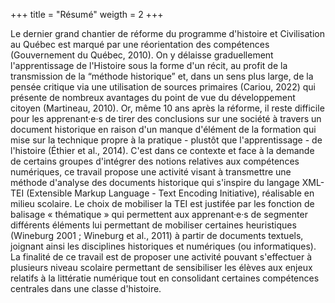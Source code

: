+++
title = "Résumé"
weigth = 2
+++

Le dernier grand chantier de réforme du programme d'histoire et Civilisation au Québec est marqué par une réorientation des compétences (Gouvernement du Québec, 2010). On y délaisse graduellement l'apprentissage de l'Histoire sous la forme d'un récit, au profit de la transmission de la “méthode historique” et, dans un sens plus large, de la pensée critique via une utilisation de sources primaires (Cariou, 2022) qui présente de nombreux avantages du point de vue du développement citoyen (Martineau, 2010). Or, même 10 ans après la réforme, il reste difficile pour les apprenant·e·s de tirer des conclusions sur une société à travers un document historique en raison d'un manque d'élément de la formation qui mise sur la technique propre à la pratique - plustôt que l'apprentissage - de l'histoire (Éthier et al., 2014). C'est dans ce contexte et face à la demande de certains groupes d'intégrer des notions relatives aux compétences numériques, ce travail propose une activité visant à transmettre une méthode d'analyse des documents historique qui s'inspire du langage XML-TEI (Extensible Markup Language - Text Encoding Initiative), réalisable en milieu scolaire. Le choix de mobiliser la TEI est justifée par les fonction de balisage « thématique » qui permettent aux apprenant·e·s de segmenter différents éléments lui permettant de mobiliser certaines heuristiques (Wineburg 2001 ; Wineburg et al., 2011) à partir de documents textuels, joignant ainsi les disciplines historiques et numériques (ou informatiques). La finalité de ce travail est de proposer une activité pouvant s'effectuer à plusieurs niveau scolaire permettant de sensibiliser les élèves aux enjeux relatifs à la littératie numérique tout en consolidant certaines compétences centrales dans une classe d'histoire.
